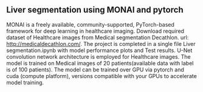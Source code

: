 ## Liver segmentation using MONAI and pytorch
 
MONAI is a freely available, community-supported, PyTorch-based framework for deep learning in healthcare imaging.
Download required dataset of Healthcare images from Medical segmentation Decathlon. url: http://medicaldecathlon.com/. The project is completed in a single file Liver segmentation.ipynb with model performance plots and Test results. U-Net convolution network architecture is employed for Healthcare images. The model is trained on Medical images of 20 patients(available data with label is of 100 patients). The model can be trained over GPU via pytorch and cuda (compute platform), versions compatible with your GPUs to accelerate model training.
